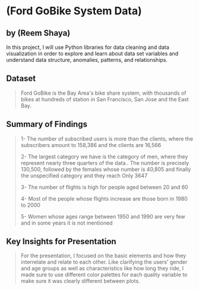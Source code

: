 # (Ford GoBike System Data)
## by (Reem Shaya)

In this project, I will use Python libraries for data cleaning and data visualization in order to explore and learn about data set variables and understand data structure, anomalies, patterns, and relationships.

## Dataset

> Ford GoBike is the Bay Area's bike share system, with thousands of bikes at hundreds of station in San Francisco, San Jose and the East Bay.


## Summary of Findings

> 1- The number of subscribed users is more than the clients, where the subscribers amount to 158,386 and the clients are 16,566
> 
> 2- The largest category we have is the category of men, where they represent nearly three quarters of the data.. The number is precisely 130,500, followed by the females whose number is 40,805 and finally the unspecified category and they reach  Only 3647
>
> 3- The number of flights is high for people aged between 20 and 60
>
> 4- Most of the people whose flights increase are those born in 1980 to 2000 
>
> 5- Women whose ages range between 1950 and 1990 are very few and in some years it is not mentioned


## Key Insights for Presentation

> For the presentation, I focused on the basic elements and how they interrelate and relate to each other.  Like clarifying the users' gender and age groups as well as characteristics like how long they ride, I made sure to use different color palettes for each quality variable to make sure it was clearly different between plots.
